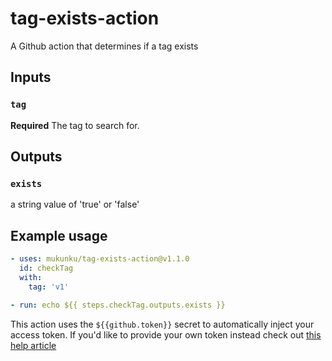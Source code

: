 # tag-exists-action
A Github action that determines if a tag exists

## Inputs

### `tag`

**Required** The tag to search for.

## Outputs

### `exists`

a string value of 'true' or 'false'

## Example usage

```yaml
- uses: mukunku/tag-exists-action@v1.1.0
  id: checkTag
  with: 
    tag: 'v1'

- run: echo ${{ steps.checkTag.outputs.exists }}
```

This action uses the `${{github.token}}` secret to automatically inject your access token. If you'd like to provide your own token instead check out [this help article](https://github.com/mukunku/tag-exists-action/wiki/Setting-the-GITHUB_TOKEN-explicitly)
